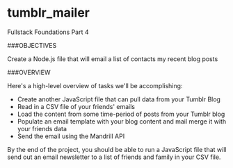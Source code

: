# tumblr_mailer

Fullstack Foundations Part 4

###OBJECTIVES

Create a Node.js file that will email a list of contacts my recent blog posts

###OVERVIEW

Here's a high-level overview of tasks we'll be accomplishing:

- Create another JavaScript file that can pull data from your Tumblr Blog
- Read in a CSV file of your friends' emails
- Load the content from some time-period of posts from your Tumblr blog
- Populate an email template with your blog content and mail merge it with your friends data
- Send the email using the Mandrill API

By the end of the project, you should be able to run a JavaScript file that will send out an email newsletter to a list of friends and family in your CSV file.
